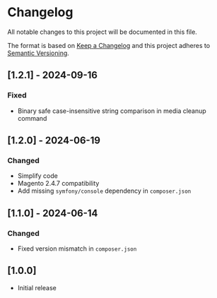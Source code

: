 # Changelog

All notable changes to this project will be documented in this file.

The format is based on [Keep a Changelog](http://keepachangelog.com/en/1.0.0/)
and this project adheres to [Semantic Versioning](http://semver.org/spec/v2.0.0.html).

## [1.2.1] - 2024-09-16

### Fixed

- Binary safe case-insensitive string comparison in media cleanup command

## [1.2.0] - 2024-06-19

### Changed

- Simplify code
- Magento 2.4.7 compatibility
- Add missing `symfony/console` dependency in `composer.json`

## [1.1.0] - 2024-06-14

### Changed

- Fixed version mismatch in `composer.json`

## [1.0.0]

- Initial release
